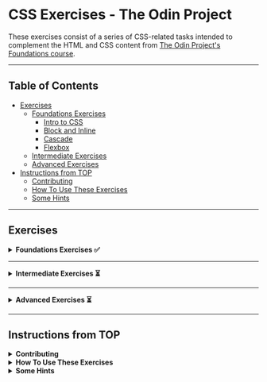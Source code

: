 # CSS Exercises - The Odin Project

These exercises consist of a series of CSS-related tasks intended to complement the HTML and CSS content from [The Odin Project's Foundations course](https://www.theodinproject.com/paths/foundations/courses/foundations).

---

## Table of Contents

- [Exercises](#exercises)
    - [Foundations Exercises](#foundations-exercises)
        - [Intro to CSS](#intro-to-css)
        - [Block and Inline](#block-and-inline)
        - [Cascade](#cascade)
        - [Flexbox](#flexbox)
    - [Intermediate Exercises](#intermediate-exercises)
    - [Advanced Exercises](#advanced-exercises)
- [Instructions from TOP](#instructions-from-TOP)
    - [Contributing](#contributing)
    - [How To Use These Exercises](#how-to-use-these-exercises)
    - [Some Hints](#some-hints)

---

## Exercises

<details>
<summary><strong>Foundations Exercises ✅</strong></summary>

<details>
<summary>### Intro to CSS</summary>

<details>
<summary><strong>Exercise 1: CSS Methods</strong></summary>

#### Task / Instructions:
[README with instructions](./foundations/intro-to-css/01-css-methods/README.md)

#### My Solution:
[index.html](./foundations/intro-to-css/01-css-methods/index.html)
[style.css](./foundations/intro-to-css/01-css-methods/style.css)

#### Watch Demo:
[Watch Demo](https://dinruz.github.io/css-exercises/foundations/intro-to-css/01-css-methods/)

#### Date of Completion:
15-05-2025
</details>

<details>
<summary><strong>Exercise 2: Class ID Selectors</strong></summary>

#### Task / Instructions:
[README with instructions](./foundations/intro-to-css/02-class-id-selectors/README.md)

#### My Solution:
[index.html](./foundations/intro-to-css/02-class-id-selectors/index.html)
[style.css](./foundations/intro-to-css/02-class-id-selectors/style.css)

#### Watch Demo:
[Watch Demo](https://dinruz.github.io/css-exercises/foundations/intro-to-css/02-class-id-selectors/)

#### Date of Completion:
16-05-2025
</details>

<details>
<summary><strong>Exercise 3: Grouping Selectors</strong></summary>

#### Task / Instructions:
[README with instructions](./foundations/intro-to-css/03-grouping-selectors/README.md)

#### My Solution:
[index.html](./foundations/intro-to-css/03-grouping-selectors/index.html)
[style.css](./foundations/intro-to-css/03-grouping-selectors/style.css)

#### Watch Demo:
[Watch Demo](https://dinruz.github.io/css-exercises/foundations/intro-to-css/03-grouping-selectors/)

#### Date of Completion:
16-05-2025
</details>

<details>
<summary><strong>Exercise 4: Chaining Selectors</strong></summary>

#### Task / Instructions:
[README with instructions](./foundations/intro-to-css/04-chaining-selectors/README.md)

#### My Solution:
[index.html](./foundations/intro-to-css/04-chaining-selectors/index.html)
[style.css](./foundations/intro-to-css/04-chaining-selectors/style.css)

#### Watch Demo:
[Watch Demo](https://dinruz.github.io/css-exercises/foundations/intro-to-css/04-chaining-selectors/)

#### Date of Completion:
16-05-2025
</details>

<details>
<summary><strong>Exercise 5: Descendant Combinator</strong></summary>

#### Task / Instructions:
[README with instructions](./foundations/intro-to-css/05-descendant-combinator/README.md)

#### My Solution:
[index.html](./foundations/intro-to-css/05-descendant-combinator/index.html)
[style.css](./foundations/intro-to-css/05-descendant-combinator/style.css)

#### Watch Demo:
[Watch Demo](https://dinruz.github.io/css-exercises/foundations/intro-to-css/05-descendant-combinator/)

#### Date of Completion:
16-05-2025
</details>

</details>

---

<details>
<summary>### Block and Inline</summary>

<details>
<summary><strong>Exercise 1: Margin and Padding 01</strong></summary>

#### Task / Instructions:
[README with instructions](./foundations/block-and-inline/01-margin-and-padding-1/README.md)

#### My Solution:
[index.html](./foundations/block-and-inline/01-margin-and-padding-1/index.html)
[style.css](./foundations/block-and-inline/01-margin-and-padding-1/style.css)

#### Watch Demo:
[Watch Demo](https://dinruz.github.io/css-exercises/foundations/block-and-inline/01-margin-and-padding-1/)

#### Date of Completion:
21-05-2025
</details>


<details>
<summary><strong>Exercise 2: Margin and Padding 02</strong></summary>

#### Task / Instructions:
[README with instructions](./foundations/block-and-inline/02-margin-and-padding-2/README.md)

#### My Solution:
[index.html](./foundations/block-and-inline/02-margin-and-padding-2/index.html)
[style.css](./foundations/block-and-inline/02-margin-and-padding-2/style.css)

#### Watch Demo:
[Watch Demo](https://dinruz.github.io/css-exercises/foundations/block-and-inline/02-margin-and-padding-2/)

#### Date of Completion:
21-05-2025
</details>

</details>

---

<details>
<summary>### Cascade</summary>

<details>
<summary><strong>Exercise 1: Cascade Fix</strong></summary>

#### Task / Instructions:
[README with instructions](./foundations/cascade/01-cascade-fix/README.md)

#### My Solution:
[index.html](./foundations/cascade/01-cascade-fix/index.html)
[style.css](./foundations/cascade/01-cascade-fix/style.css)

#### Watch Demo:
[Watch Demo](https://dinruz.github.io/css-exercises/foundations/cascade/01-cascade-fix/)

#### Date of Completion:
17-05-2025
</details>

</details>

---

<details>
<summary>### Flexbox</summary>

<details>
<summary><strong>Exercise 1: Flex Center</strong></summary>

#### Task / Instructions:
[README with instructions](./foundations/flex/01-flex-center/README.md)

#### My Solution:
[index.html](./foundations/flex/01-flex-center/index.html)
[style.css](./foundations/flex/01-flex-center/style.css)

#### Watch Demo:
[Watch Demo](https://dinruz.github.io/css-exercises/foundations/flex/01-flex-center/)

#### Date of Completion:
27-05-2025
</details>

---

<details>
<summary><strong>Exercise 2: Flex Header</strong></summary>

#### Task / Instructions:
[README with instructions](./foundations/flex/02-flex-header/README.md)

#### My Solution:
[index.html](./foundations/flex/02-flex-header/index.html)
[style.css](./foundations/flex/02-flex-header/style.css)

#### Watch Demo:
[Watch Demo](https://dinruz.github.io/css-exercises/foundations/flex/02-flex-header/)

#### Date of Completion:
27-05-2025
</details>


<details>
<summary><strong>Exercise 3: Flex Header 2</strong></summary>

#### Task / Instructions:
[README with instructions](./foundations/flex/03-flex-header-2/README.md)

#### My Solution:
[index.html](./foundations/flex/03-flex-header-2/index.html)
[style.css](./foundations/flex/03-flex-header-2/style.css)

#### Watch Demo:
[Watch Demo](https://dinruz.github.io/css-exercises/foundations/flex/03-flex-header-2/)

#### Date of Completion:
27-05-2025
</details>


<details>
<summary><strong>Exercise 4: Flex Information</strong></summary>

#### Task / Instructions:
[README with instructions](./foundations/flex/04-flex-information/README.md)

#### My Solution:
[index.html](./foundations/flex/04-flex-information/index.html)
[style.css](./foundations/flex/04-flex-information/style.css)

#### Watch Demo:
[Watch Demo](https://dinruz.github.io/css-exercises/foundations/flex/04-flex-information/)

#### Date of Completion:
27-05-2025
</details>

<details>
<summary><strong>Exercise 5: Flex Modal</strong></summary>

#### Task / Instructions:
[README with instructions](./foundations/flex/05-flex-modal/README.md)

#### My Solution:
[index.html](./foundations/flex/05-flex-modal/index.html)
[style.css](./foundations/flex/05-flex-modal/style.css)

#### Watch Demo:
[Watch Demo](https://dinruz.github.io/css-exercises/foundations/flex/05-flex-modal/)

#### Date of Completion:
30-05-2025
</details>


<details>
<summary><strong>Exercise 6: Flex Layout</strong></summary>

#### Task / Instructions:
[README with instructions](./foundations/flex/06-flex-layout/README.md)

#### My Solution:
[index.html](./foundations/flex/06-flex-layout/index.html)
[style.css](./foundations/flex/06-flex-layout/style.css)

#### Watch Demo:
[Watch Demo](https://dinruz.github.io/css-exercises/foundations/flex/06-flex-layout/)

#### Date of Completion:
30-05-2025
</details>


<details>
<summary><strong>Exercise 7: Flex Layout 2</strong></summary>

#### Task / Instructions:
[README with instructions](./foundations/flex/07-flex-layout-2/README.md)

#### My Solution:
[index.html](./foundations/flex/07-flex-layout-2/index.html)
[style.css](./foundations/flex/07-flex-layout-2/style.css)

#### Watch Demo:
[Watch Demo](https://dinruz.github.io/css-exercises/foundations/flex/07-flex-layout-2/)

#### Date of Completion:
31-05-2025
</details>

</details>
</details>

---

<details>
<summary><strong>Intermediate Exercises ⏳</strong></summary>

<details>
<summary>### Advanced Grid</summary>

<details>
<summary><strong>Exercise 1: Responsive Holy Grail</strong></summary>

#### Task / Instructions:
[README with instructions](./intermediate/advanced-grid/01-responsive-holy-grail/README.md)

#### My Solution:
[index.html](./intermediate/advanced-grid/01-responsive-holy-grail/index.html)
[style.css](./intermediate/advanced-grid/01-responsive-holy-grail/style.css)

#### Watch Demo:
[Watch Demo]()

#### Date of Completion:
/
</details>

<details>
<summary><strong>Exercise 2: Holy Grail Mockup</strong></summary>

#### Task / Instructions:
[README with instructions](./intermediate/advanced-grid/02-holy-grail-mockup/README.md)

#### My Solution:
[index.html](./intermediate/advanced-grid/02-holy-grail-mockup/index.html)
[style.css](./intermediate/advanced-grid/02-holy-grail-mockup/style.css)

#### Watch Demo:
[Watch Demo]()

#### Date of Completion:
/
</details>

</details>

<details>
<summary>### Positioning Grid</summary>

<details>
<summary><strong>Exercise 1: The Holy Grail Layout with Grid</strong></summary>

#### Task / Instructions:
[README with instructions](./intermediate/positioning-grid/the-holy-grail-layout-with-grid/README.md)

#### My Solution:
[index.html](./intermediate/positioning-grid/the-holy-grail-layout-with-grid/index.html)
[style.css](./intermediate/positioning-grid/the-holy-grail-layout-with-grid/style.css)

#### Watch Demo:
[Watch Demo]()

#### Date of Completion:
/
</details>

</details>

</details>

---

<details>
<summary><strong>Advanced Exercises ⏳</strong></summary>

<details>
<summary>### Interactive Components</summary>

<details>
<summary><strong>Exercise 1: Button Hover Effects</strong></summary>

#### Task / Instructions:
[README with instructions](./advanced/interactive-components/01-button-hover/README.md)

#### My Solution:
[index.html](./advanced/interactive-components/01-button-hover/index.html)
[style.css](./advanced/interactive-components/01-button-hover/style.css)
[script.js](./advanced/interactive-components/01-button-hover/script.js)

#### Watch Demo:
[Watch Demo]()

#### Date of Completion:
/
</details>

<details>
<summary><strong>Exercise 2: Pop-Up Modal Window</strong></summary>

#### Task / Instructions:
[README with instructions](./advanced/interactive-components/02-pop-up/README.md)

#### My Solution:
[index.html](./advanced/interactive-components/02-pop-up/index.html)
[style.css](./advanced/interactive-components/02-pop-up/style.css)
[script.js](./advanced/interactive-components/02-pop-up/script.js)

#### Watch Demo:
[Watch Demo]()

#### Date of Completion:
/
</details>

<details>
<summary><strong>Exercise 3: Dropdown Menu</strong></summary>

#### Task / Instructions:
[README with instructions](./advanced/interactive-components/03-dropdown-menu/README.md)

#### My Solution:
[index.html](./advanced/interactive-components/03-dropdown-menu/index.html)
[style.css](./advanced/interactive-components/03-dropdown-menu/style.css)
[script.js](./advanced/interactive-components/03-dropdown-menu/script.js)

#### Watch Demo:
[Watch Demo]()

#### Date of Completion:
/
</details>

</details>

</details>

---

## Instructions from TOP

<details>
<summary><strong>Contributing</strong></summary>

If you have suggestions to improve an exercise, ideas for a new exercise, or notice an issue with an exercise, please feel free to open an issue after thoroughly reading our [contributing guide](https://github.com/TheOdinProject/.github/blob/main/CONTRIBUTING.md).
</details>

<details>
<summary><strong>How To Use These Exercises</strong></summary>

1.  Fork and clone this repository. To learn how to fork a repository, see the GitHub documentation on how to [fork a repo](https://docs.github.com/en/get-started/quickstart/fork-a-repo).
    * Copies of repositories on your machine are called clones. If you need help cloning to your local environment, you can learn how from the GitHub documentation on [cloning a repository](https://docs.github.com/en/github/creating-cloning-and-archiving-repositories/cloning-a-repository-from-github/cloning-a-repository).
2.  Go to an exercise directory and open the HTML file in a web browser. You can open the file directly or use something like VSCode's Live Server extension.
3.  For each exercise, read the README thoroughly before starting any work.
    * Each README has a "Self Check" list. Use this to ensure you haven't missed any important details in your implementation.
4.  Make your edits in the `index.html` and/or the `style.css` files in order to make the output in your browser look like the Desired Outcome image(s).
    * Depending on the instructions of the exercise, you may only need to make edits in one of these files.
5.  Once you successfully finish an exercise, check TOP's solution to compare it with yours.
    * You should not be checking the solution for an exercise until you finish it!
    * If your solution differs wildly from TOP's solution (and still passes the exercise's requirements), that's completely fine. Do feel free to ask about it in our Discord if there are parts you do not understand.

> [!IMPORTANT]
> Do not submit your solutions to this repo, as any PRs that do so will be closed without merging.
</details>


<details>
<summary><strong>Some Hints</strong></summary>

-   The official solutions put all changes at the _end_ of the CSS file, which may duplicate some selectors (e.g. there might be a `body {}` in the given CSS and another `body {}` in the solution). When you are working on an exercise, it is best practice to add your CSS to existing selectors instead of duplicating them at the end of the file. We're sacrificing this best practice in our official solutions to make it extra clear to you what things we changed to solve the exercise.
-   Unless listed in the self-check section, do not worry about getting the exact pixel value for things like margin, padding and font size. These exercises are intended to test your knowledge of CSS, not your ability to guess that a screenshot is using `font: sans-serif bold 16px` or that the margin is _exactly_ `42px`.
-   You may need to add some elements to your HTML to get things into the right spot. (For the first few exercises, we make it explicit when this needs to happen.)
-   You may need to add more selectors to your CSS file. The first few exercises have almost everything already done for you, but as you progress, you'll find that you need to add more and more selectors to get the correct result.
</details>